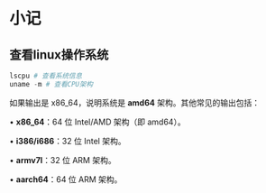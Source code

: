 # 小记

## 查看linux操作系统

```python
lscpu # 查看系统信息
uname -m # 查看CPU架构
```

如果输出是 x86_64，说明系统是 **amd64** 架构。其他常见的输出包括：

•	**x86_64**：64 位 Intel/AMD 架构（即 amd64）。

•	**i386/i686**：32 位 Intel 架构。

•	**armv7l**：32 位 ARM 架构。

•	**aarch64**：64 位 ARM 架构。